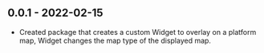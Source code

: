 ## 0.0.1 - 2022-02-15

* Created package that creates a custom Widget to overlay on a platform map, Widget changes the map type of the displayed map.
